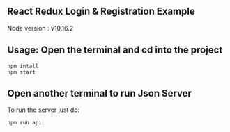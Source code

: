 
## React Redux Login & Registration Example
Node version : v10.16.2
## Usage: Open the terminal and cd into the project
```
npm intall
npm start
```
## Open another terminal to  run Json Server
To run the server just do:
```
npm run api
```
